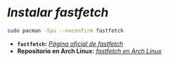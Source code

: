 <!-- Autor: Daniel Benjamin Perez Morales -->
<!-- GitHub: https://github.com/DanielBenjaminPerezMoralesDev13 -->
<!-- Gitlab: https://gitlab.com/DanielBenjaminPerezMoralesDev13 -->
<!-- Correo electrónico: danielperezdev@proton.me -->

# ***Instalar fastfetch***

```bash
sudo pacman -Syu --noconfirm fastfetch
```

- **`fastfetch`:** *[Página oficial de fastfetch](https://github.com/fastfetch-cli/fastfetch "https://github.com/fastfetch-cli/fastfetch")*
- **Repositorio en Arch Linux:** *[fastfetch en Arch Linux](https://archlinux.org/packages/extra/x86_64/fastfetch/ "https://archlinux.org/packages/extra/x86_64/fastfetch/")*
